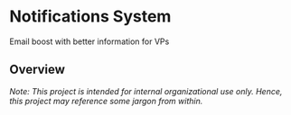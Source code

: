 # Notifications System
Email boost with better information for VPs

## Overview
_Note: This project is intended for internal organizational use only. Hence, this project may reference some jargon from within._